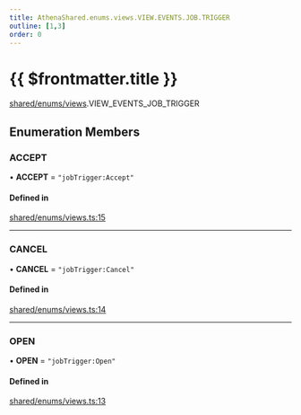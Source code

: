 ```yaml
---
title: AthenaShared.enums.views.VIEW.EVENTS.JOB.TRIGGER
outline: [1,3]
order: 0
---
```


# {{ $frontmatter.title }}


[shared/enums/views](../modules/shared_enums_views.md).VIEW_EVENTS_JOB_TRIGGER

## Enumeration Members

### ACCEPT

• **ACCEPT** = ``"jobTrigger:Accept"``

#### Defined in

[shared/enums/views.ts:15](https://github.com/Stuyk/altv-athena/blob/d2642d1/src/core/shared/enums/views.ts#L15)

___

### CANCEL

• **CANCEL** = ``"jobTrigger:Cancel"``

#### Defined in

[shared/enums/views.ts:14](https://github.com/Stuyk/altv-athena/blob/d2642d1/src/core/shared/enums/views.ts#L14)

___

### OPEN

• **OPEN** = ``"jobTrigger:Open"``

#### Defined in

[shared/enums/views.ts:13](https://github.com/Stuyk/altv-athena/blob/d2642d1/src/core/shared/enums/views.ts#L13)

